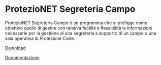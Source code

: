 # ProtezioNET Segreteria Campo

ProtezioNET Segreteria Campo è un programma che si prefigge come obiettivo quello di gestire con relativa facilità e flessibilità le informazioni necessarie per la gestione di una segreteria a supporto di un campo o una sala operativa di Protezione Civile.

[Download](https://github.com/linkingtechnologies/protezionet-segreteria-campo/releases)

[Documentazione](https://help.protezionet.it)

